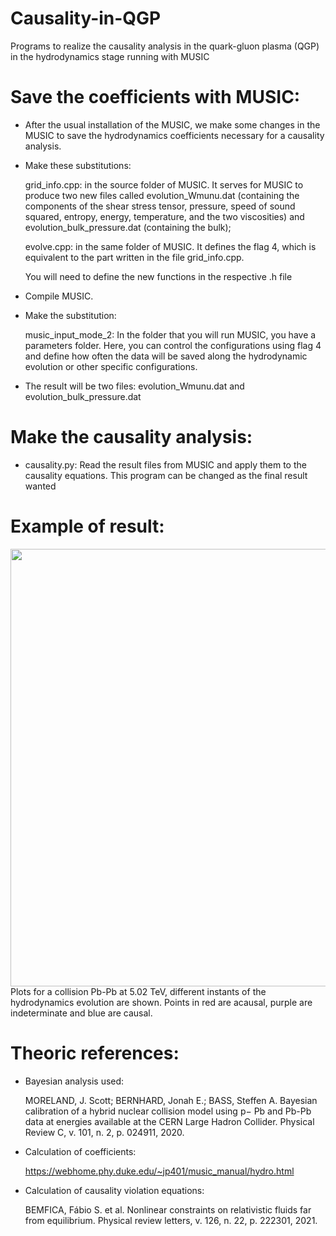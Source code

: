 # Causality-in-QGP
Programs to realize the causality analysis in the quark-gluon plasma (QGP) in the hydrodynamics stage running with MUSIC

# Save the coefficients with MUSIC:
- After the usual installation of the MUSIC, we make some changes in the MUSIC to save the hydrodynamics coefficients necessary for a causality analysis.
- Make these substitutions: 

  grid_info.cpp: in the source folder of MUSIC. It serves for MUSIC to produce two new files called evolution_Wmunu.dat (containing the components of the shear stress tensor, pressure, speed of sound squared, entropy, energy, temperature, and the two viscosities) and evolution_bulk_pressure.dat (containing the bulk);

  evolve.cpp: in the same folder of MUSIC. It defines the flag 4, which is equivalent to the part written in the file grid_info.cpp.

  You will need to define the new functions in the respective .h file

- Compile MUSIC.
- Make the substitution:

  music_input_mode_2: In the folder that you will run MUSIC, you have a parameters folder. Here, you can control the configurations using flag 4 and define how often the data will be saved along the hydrodynamic evolution or other specific configurations.

- The result will be two files: evolution_Wmunu.dat and evolution_bulk_pressure.dat

# Make the causality analysis:
- causality.py: Read the result files from MUSIC and apply them to the causality equations. This program can be changed as the final result wanted 

# Example of result:
<div align="center">
<img src="https://user-images.githubusercontent.com/117451854/200028241-6284e2a4-8902-4790-b839-511ae7042d88.png" width="700px" />
</div>
Plots for a collision Pb-Pb at 5.02 TeV, different instants of the hydrodynamics evolution are shown. Points in red are acausal, purple are indeterminate and blue are causal.

# Theoric references:
- Bayesian analysis used: 

  MORELAND, J. Scott; BERNHARD, Jonah E.; BASS, Steffen A. Bayesian calibration of a hybrid nuclear collision model using p− Pb and Pb-Pb data at energies available at the CERN Large Hadron Collider. Physical Review C, v. 101, n. 2, p. 024911, 2020.
- Calculation of coefficients:
  
  https://webhome.phy.duke.edu/~jp401/music_manual/hydro.html
- Calculation of causality violation equations:
  
  BEMFICA, Fábio S. et al. Nonlinear constraints on relativistic fluids far from equilibrium. Physical review letters, v. 126, n. 22, p. 222301, 2021.
